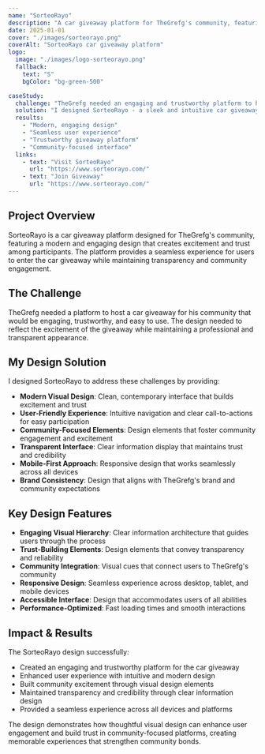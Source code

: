 ```yaml
---
name: "SorteoRayo"
description: "A car giveaway platform for TheGrefg's community, featuring a modern design and seamless user experience."
date: 2025-01-01
cover: "./images/sorteorayo.png"
coverAlt: "SorteoRayo car giveaway platform"
logo:
  image: "./images/logo-sorteorayo.png"
  fallback:
    text: "S"
    bgColor: "bg-green-500"

caseStudy:
  challenge: "TheGrefg needed an engaging and trustworthy platform to host a car giveaway for his community with a modern, user-friendly design."
  solution: "I designed SorteoRayo - a sleek and intuitive car giveaway platform that provides a seamless experience for participants while maintaining transparency and excitement."
  results:
    - "Modern, engaging design"
    - "Seamless user experience"
    - "Trustworthy giveaway platform"
    - "Community-focused interface"
  links:
    - text: "Visit SorteoRayo"
      url: "https://www.sorteorayo.com/"
    - text: "Join Giveaway"
      url: "https://www.sorteorayo.com/"
---
```


## Project Overview

SorteoRayo is a car giveaway platform designed for TheGrefg's community, featuring a modern and engaging design that creates excitement and trust among participants. The platform provides a seamless experience for users to enter the car giveaway while maintaining transparency and community engagement.

## The Challenge

TheGrefg needed a platform to host a car giveaway for his community that would be engaging, trustworthy, and easy to use. The design needed to reflect the excitement of the giveaway while maintaining a professional and transparent appearance.

## My Design Solution

I designed SorteoRayo to address these challenges by providing:

- **Modern Visual Design**: Clean, contemporary interface that builds excitement and trust
- **User-Friendly Experience**: Intuitive navigation and clear call-to-actions for easy participation
- **Community-Focused Elements**: Design elements that foster community engagement and excitement
- **Transparent Interface**: Clear information display that maintains trust and credibility
- **Mobile-First Approach**: Responsive design that works seamlessly across all devices
- **Brand Consistency**: Design that aligns with TheGrefg's brand and community expectations

## Key Design Features

- **Engaging Visual Hierarchy**: Clear information architecture that guides users through the process
- **Trust-Building Elements**: Design elements that convey transparency and reliability
- **Community Integration**: Visual cues that connect users to TheGrefg's community
- **Responsive Design**: Seamless experience across desktop, tablet, and mobile devices
- **Accessible Interface**: Design that accommodates users of all abilities
- **Performance-Optimized**: Fast loading times and smooth interactions

## Impact & Results

The SorteoRayo design successfully:

- Created an engaging and trustworthy platform for the car giveaway
- Enhanced user experience with intuitive and modern design
- Built community excitement through visual design elements
- Maintained transparency and credibility through clear information design
- Provided a seamless experience across all devices and platforms

The design demonstrates how thoughtful visual design can enhance user engagement and build trust in community-focused platforms, creating memorable experiences that strengthen community bonds.
